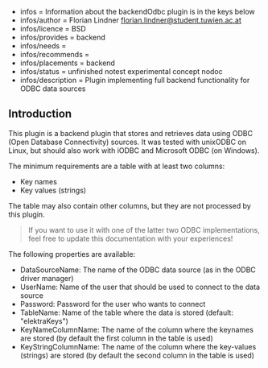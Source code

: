 - infos = Information about the backendOdbc plugin is in the keys below
- infos/author = Florian Lindner <florian.lindner@student.tuwien.ac.at>
- infos/licence = BSD
- infos/provides = backend
- infos/needs = 
- infos/recommends =
- infos/placements = backend
- infos/status = unfinished notest experimental concept nodoc
- infos/description = Plugin implementing full backend functionality for ODBC data sources

## Introduction

This plugin is a backend plugin that stores and retrieves data using ODBC (Open Database Connectivity) sources.
It was tested with unixODBC on Linux, but should also work with iODBC and Microsoft ODBC (on Windows).

The minimum requirements are a table with at least two columns:
- Key names
- Key values (strings)

The table may also contain other columns, but they are not processed by this plugin.

> If you want to use it with one of the latter two ODBC implementations, feel free to update this documentation with your experiences!

The following properties are available:
- DataSourceName: The name of the ODBC data source (as in the ODBC driver manager)
- UserName: Name of the user that should be used to connect to the data source
- Password: Password for the user who wants to connect
- TableName: Name of the table where the data is stored (default: "elektraKeys")
- KeyNameColumnName: The name of the column where the keynames are stored (by default the first column in the table is used)
- KeyStringColumnName: The name of the column where the key-values (strings) are stored (by default the second column in the table is used)
 

<!-- TODO [new_backend]: finish README -->

